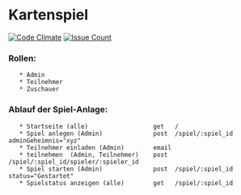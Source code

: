 Kartenspiel
===

[![Code Climate](https://img.shields.io/codeclimate/github/rasenderhase/iljig.svg)](https://codeclimate.com/github/rasenderhase/iljig)
[![Issue Count](https://codeclimate.com/github/rasenderhase/iljig/badges/issue_count.svg)](https://codeclimate.com/github/rasenderhase/iljig/issues)

### Rollen:
       * Admin
       * Teilnehmer
       * Zuschauer

### Ablauf der Spiel-Anlage:

       * Startseite (alle)                  get   /
       * Spiel anlegen (Admin)              post  /spiel/:spiel_id adminGeheimnis="xyz"
       * Teilnehmer einladen (Admin)        email
       * teilnehmen  (Admin, Teilnehmer)    post  /spiel/:spiel_id/spieler/:spieler_id
       * Spiel starten (Admin)              post  /spiel/:spiel_id status="Gestartet"
       * Spielstatus anzeigen (alle)        get   /spiel/:spiel_id
